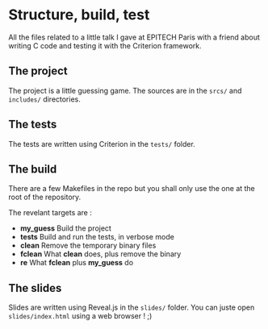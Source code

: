 # Structure, build, test

All the files related to a little talk I gave at EPITECH Paris with a friend about writing C code and testing it with the Criterion framework.

## The project

  The project is a little guessing game. The sources are in the `srcs/` and `includes/` directories.

## The tests

  The tests are written using Criterion in the `tests/` folder.

## The build

  There are a few Makefiles in the repo but you shall only use the one at the root of the repository.
  
  The revelant targets are :

  * **my_guess** Build the project
  * **tests** Build and run the tests, in verbose mode
  * **clean** Remove the temporary binary files
  * **fclean** What **clean** does, plus remove the binary
  * **re** What **fclean** plus **my_guess** do

## The slides

  Slides are written using Reveal.js in the `slides/` folder. You can juste open `slides/index.html` using a web browser ! ;)
